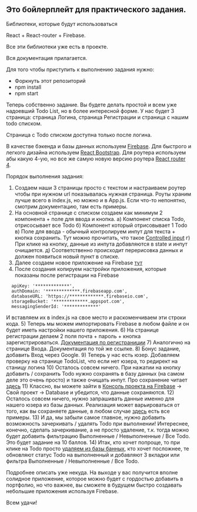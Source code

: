 ## Это бойлерплейт для практического задания.

Библиотеки, которые будут использоваться

React + React-router + Firebase.

Все эти библиотеки уже есть в проекте.

Вся документация прилагается.

Для того чтобы приступить к выполнению задания нужно:
- Форкнуть этот репозиторий
- npm install
- npm start

Теперь собственно задание. Вы будете делать простой и всем уже надоевший Todo List, но в более интересной форме.
У нас будет 3 страница: страница Логина, страница Регистрации и страница с нашим todo списком.

Страница с Todo списком доступна только после логина.

В качестве бэкенда и базы данных используем <a href="https://firebase.google.com/docs/web/setup">Firebase</a>.
Для быстрого и легкого дизайна используем <a href="react-bootstrap.github.io">React Bootstrap</a>.
Для роутера используем абы какую 4-ую, но все же самую новую версию роутера <a href="https://reacttraining.com/react-router/">React router 4</a>.

Порядок выполнения задания:

1) Создаем наши 3 страницы просто с текстом и настраиваем роутер чтобы при нужном url показывалась нужная страница. Роуты храним лучше всего в index.js, но можно и в App.js. Если что-то непонятно, смотрим документацию, там есть примеры.
2) На основной странице с списком создаем как минимум 2 компонента + поле для ввода и кнопка.
а) Компонент списка Todo, отрисосывает все Todo
б) Компонент который отрисовывает 1 Todo
в) Поле для ввода - обычный контролируем инпут для текста + кнопка сохранить. Тут можно прочитать, что такое <a href="https://facebook.github.io/react/docs/forms.html#controlled-components">Controlled input</a>
г) При клике на кнопку, данные из инпута добавляются в state и инпут очищается.
д) Соответственно происходит перерисовка данных и должен появиться новый пункт в списке.
3) Далее создаем новое приложение на Firebase <a href="https://console.firebase.google.com/">тут</a>
4) После создания копируем настройки приложения, которые показаны после регистрации на Firebase
```
  apiKey: '*************',
  authDomain: '*************.firebaseapp.com',
  databaseURL: 'https://*************.firebaseio.com',
  storageBucket: '*************.appspot.com',
  messagingSenderId: '*************'
```
И вставляем их в index.js на свое место и раскоменчиваем эти строки кода.
5) Теперь мы можем импортировать Firebase в любом файле и он будет иметь настройки нашего приложения.
6) На странице регистрации делаем 2 поля почта + пароль + кнопка зарегистрироваться. <a href="https://firebase.google.com/docs/auth/web/password-auth">Документация по регистраниции</a> 
7) Аналогично на странице Входа. Документация по той же ссылке.
8) Бонус задание, добавить Вход через Google.
9) Теперь у нас есть юзер. Добавляем проверку на странице TodoList, что если нет юзера, то редирект на станицу логина
10) Осталось совсем ничего. При нажатии на кнопку добавить / сохранить Todo нужно сохранять в базу данных (на самом деле это очень просто) и также очищать инпут. Про сохранение читает <a href="https://firebase.google.com/docs/database/web/read-and-write">здесь</a>
11) Классно, вы можете зайти в <a href="firebase.google.com/console/">Консоль проекта на Firebase</a> -> Свой проект -> Database и убедится, что данные сохраняются.
12) Осталось совсем ничего, нужно запрашивать данные именно для нашего юзера из базы данных. Реализация может варьироваться от того, как вы сохраняете данные, в любом случае <a href="https://firebase.google.com/docs/database/web/read-and-write">здесь</a> есть все примеры.
13) И да, мы забыли самое главное, нужно добавить возможность зачеркивать / удалять Todo при выполнении! Интереснее, конечно, сделать зачеркивание, а не просто удаление, т.к. тогда можно будет добавить фильтрацию Выполненные / Невыполненные / Все Todo. Это будет задание на 10 баллов.
14) Итак, кто хочет попроще, то при клике на Todo просто <a href="https://firebase.google.com/docs/database/web/read-and-write#delete_data">удаляем из базы банных</a>, кто хочет посложнее, те обновляют статус Todo на выполненный и добавляют 3 вкладки или фильтра Выполненные / Невыполненные / Все Todo.

Подробнее описать уже некуда. На выходе у вас получится вполне солидное приложение, которое можно будет с гордостью добавить в портфолио, но что важнее, вы сможете в будущем быстро создавать небольшие приложения используя Firebase.

Всем удачи!